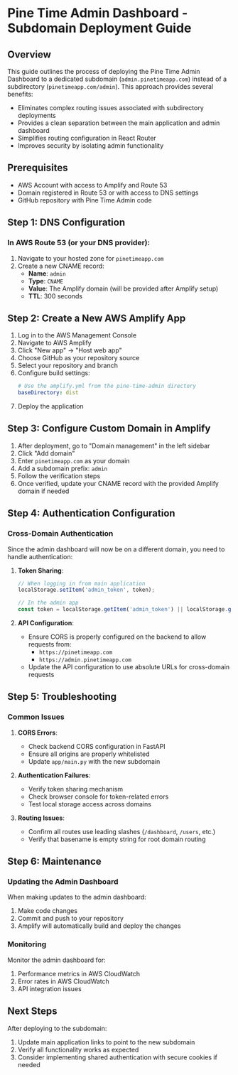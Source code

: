 # Pine Time Admin Dashboard - Subdomain Deployment Guide

## Overview

This guide outlines the process of deploying the Pine Time Admin Dashboard to a dedicated subdomain (`admin.pinetimeapp.com`) instead of a subdirectory (`pinetimeapp.com/admin`). This approach provides several benefits:

- Eliminates complex routing issues associated with subdirectory deployments
- Provides a clean separation between the main application and admin dashboard
- Simplifies routing configuration in React Router
- Improves security by isolating admin functionality

## Prerequisites

- AWS Account with access to Amplify and Route 53
- Domain registered in Route 53 or with access to DNS settings
- GitHub repository with Pine Time Admin code

## Step 1: DNS Configuration

### In AWS Route 53 (or your DNS provider):

1. Navigate to your hosted zone for `pinetimeapp.com`
2. Create a new CNAME record:
   - **Name**: `admin`
   - **Type**: `CNAME`
   - **Value**: The Amplify domain (will be provided after Amplify setup)
   - **TTL**: 300 seconds

## Step 2: Create a New AWS Amplify App

1. Log in to the AWS Management Console
2. Navigate to AWS Amplify
3. Click "New app" → "Host web app"
4. Choose GitHub as your repository source
5. Select your repository and branch
6. Configure build settings:
   ```yaml
   # Use the amplify.yml from the pine-time-admin directory
   baseDirectory: dist
   ```
7. Deploy the application

## Step 3: Configure Custom Domain in Amplify

1. After deployment, go to "Domain management" in the left sidebar
2. Click "Add domain"
3. Enter `pinetimeapp.com` as your domain
4. Add a subdomain prefix: `admin`
5. Follow the verification steps
6. Once verified, update your CNAME record with the provided Amplify domain if needed

## Step 4: Authentication Configuration

### Cross-Domain Authentication

Since the admin dashboard will now be on a different domain, you need to handle authentication:

1. **Token Sharing**:
   ```javascript
   // When logging in from main application
   localStorage.setItem('admin_token', token);
   
   // In the admin app
   const token = localStorage.getItem('admin_token') || localStorage.getItem('access_token');
   ```

2. **API Configuration**:
   - Ensure CORS is properly configured on the backend to allow requests from:
     - `https://pinetimeapp.com` 
     - `https://admin.pinetimeapp.com`
   - Update the API configuration to use absolute URLs for cross-domain requests

## Step 5: Troubleshooting

### Common Issues

1. **CORS Errors**:
   - Check backend CORS configuration in FastAPI
   - Ensure all origins are properly whitelisted
   - Update `app/main.py` with the new subdomain

2. **Authentication Failures**:
   - Verify token sharing mechanism
   - Check browser console for token-related errors
   - Test local storage access across domains

3. **Routing Issues**:
   - Confirm all routes use leading slashes (`/dashboard`, `/users`, etc.)
   - Verify that basename is empty string for root domain routing

## Step 6: Maintenance

### Updating the Admin Dashboard

When making updates to the admin dashboard:

1. Make code changes
2. Commit and push to your repository
3. Amplify will automatically build and deploy the changes

### Monitoring

Monitor the admin dashboard for:

1. Performance metrics in AWS CloudWatch
2. Error rates in AWS CloudWatch
3. API integration issues

## Next Steps

After deploying to the subdomain:

1. Update main application links to point to the new subdomain
2. Verify all functionality works as expected
3. Consider implementing shared authentication with secure cookies if needed
